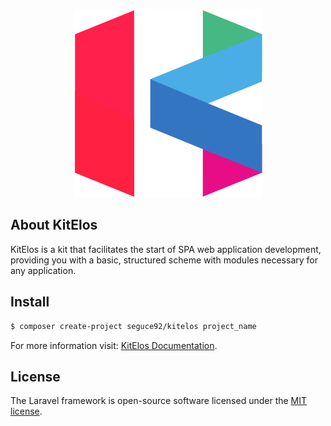 <p style="text-align:center"><img src="public/img/logo.png"></p>

## About KitElos
KitElos is a kit that facilitates the start of SPA web application development, providing you with a basic, structured scheme with modules necessary for any application.

## Install 

```bash
$ composer create-project seguce92/kitelos project_name
```

For more information visit: [KitElos Documentation](https://kitelos.mascodigo.com.bo).


## License

The Laravel framework is open-source software licensed under the [MIT license](https://opensource.org/licenses/MIT).
